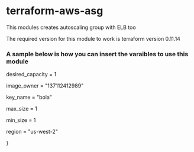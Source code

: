 # terraform-aws-asg

This modules creates autoscaling group with ELB too

The required version for this module to work is terraform version 0.11.14

### A sample below is how you can insert the varaibles to use this module

  
  desired_capacity = 1
  
  image_owner = "137112412989"
  
  key_name = "bola"
  
  max_size = 1
  
  min_size = 1
  
  region = "us-west-2"
 
}

